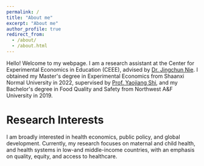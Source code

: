 ```yaml
---
permalink: /
title: "About me"
excerpt: "About me"
author_profile: true
redirect_from: 
  - /about/
  - /about.html
---
```


Hello! Welcome to my webpage. I am a research assistant at the Center for Experimental Economics in Education (CEEE), advised by [Dr. Jingchun Nie](https://www.linkedin.com/in/nie-jingchun-90b98268). I obtained my Master's degree in Experimental Economics from Shaanxi Normal University in 2022, supervised by [Prof. Yaojiang Shi](https://scholar.google.com/citations?user=ZtZi5T8AAAAJ&hl=en), and my Bachelor's degree in Food Quality and Safety from Northwest A&F University in 2019.


Research Interests
======
I am broadly interested in health economics, public policy, and global development. Currently, my research focuses on maternal and child health, and health systems in low-and middle-income countries, with an emphasis on quality, equity, and access to healthcare.
